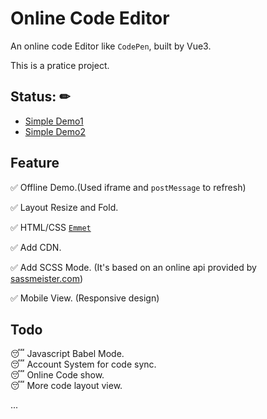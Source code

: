 # Online Code Editor

An online code Editor like `CodePen`, built by Vue3.  

This is a pratice project.  

## Status: ✏
- <a href="https://leon-kfd.github.io/OnlineCodeEditor/#/">Simple Demo1</a>
- <a href="https://code.howdz.xyz">Simple Demo2</a>

## Feature

✅ Offline Demo.(Used iframe and `postMessage` to refresh)

✅ Layout Resize and Fold.

✅ HTML/CSS <a href="https://docs.emmet.io/" target="_blank">`Emmet`</a>

✅ Add CDN.

✅ Add SCSS Mode. (It's based on an online api provided by <a href="https://sassmeister.com" target="_blank">sassmeister.com</a>)

✅ Mobile View. (Responsive design)


## Todo

😴 Javascript Babel Mode.  
😴 Account System for code sync.  
😴 Online Code show.  
😴 More code layout view.  

...

